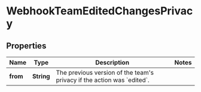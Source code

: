 

# WebhookTeamEditedChangesPrivacy


## Properties

| Name | Type | Description | Notes |
|------------ | ------------- | ------------- | -------------|
|**from** | **String** | The previous version of the team&#39;s privacy if the action was &#x60;edited&#x60;. |  |




